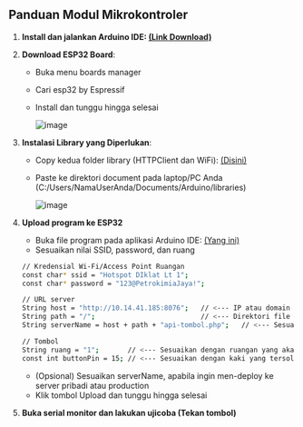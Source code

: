 ## Panduan Modul Mikrokontroler
1. **Install dan jalankan Arduino IDE: <a target="_blank" href="https://www.arduino.cc/en/software">(Link Download)</a>**
2. **Download ESP32 Board**: 
   - Buka menu boards manager
   - Cari esp32 by Espressif
   - Install dan tunggu hingga selesai
     
     ![image](https://github.com/user-attachments/assets/4b9a431a-6f5d-48cb-aa3e-31216bed0f70)
3. **Instalasi Library yang Diperlukan**:
   - Copy kedua folder library (HTTPClient dan WiFi): <a target="_blank" href="https://github.com/muh-adrian76/project-iot/tree/main/Diklat/ESP32/Library">(Disini)</a>
   - Paste ke direktori document pada laptop/PC Anda (C:/Users/NamaUserAnda/Documents/Arduino/libraries)
     
     ![image](https://github.com/user-attachments/assets/acc205c8-722e-4f1b-bd8c-dc0436d62fd7)

4. **Upload program ke ESP32**
   - Buka file program pada aplikasi Arduino IDE: <a target="_blank" href="https://github.com/muh-adrian76/project-iot/tree/main/Diklat/ESP32/Testing/Testing.ino">(Yang ini)</a>
   - Sesuaikan nilai SSID, password, dan ruang
   ```sh
   // Kredensial Wi-Fi/Access Point Ruangan
   const char* ssid = "Hotspot DIklat Lt 1";
   const char* password = "123@PetrokimiaJaya!";

   // URL server
   String host = "http://10.14.41.185:8076";   // <--- IP atau domain dari server
   String path = "/";                          // <--- Direktori file api-tombol.php
   String serverName = host + path + "api-tombol.php";   // <--- Sesuaikan dengan nama file php (API) jika ada perubahan
   
   // Tombol
   String ruang = "1";       // <--- Sesuaikan dengan ruangan yang akan diinstalasi (string = 1 hingga 25)
   const int buttonPin = 15; // <--- Sesuaikan dengan kaki yang tersolder dengan kabel relay NO/Normally Open (tombol)

   ```
   - (Opsional) Sesuaikan serverName, apabila ingin men-deploy ke server pribadi atau production
   - Klik tombol Upload dan tunggu hingga selesai

5. **Buka serial monitor dan lakukan ujicoba (Tekan tombol)**
